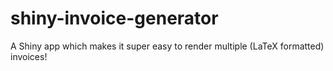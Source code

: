 # shiny-invoice-generator
A Shiny app which makes it super easy to render multiple (LaTeX formatted) invoices!

